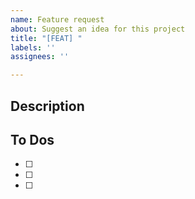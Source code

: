 ```yaml
---
name: Feature request
about: Suggest an idea for this project
title: "[FEAT] "
labels: ''
assignees: ''

---
```


## Description
<!--어떤 기능인가요?-->


## To Dos
- [ ] 
- [ ] 
- [ ]
